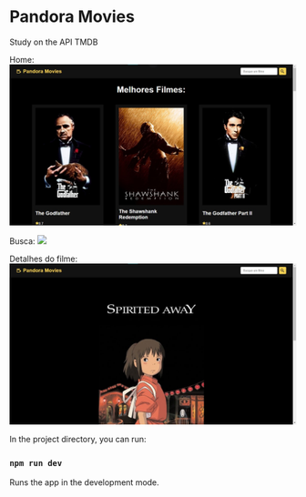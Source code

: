 # Pandora Movies
Study on the API TMDB

Home:
<img src="src/assets/img1.jpg" width="700px"/>
<br>

Busca:
<img src="src/assets/img12.jpg" width="700px"/>
<br>

Detalhes do filme:
<img src="src/assets/img3.jpg" width="700px"/>
<br>

In the project directory, you can run:

### `npm run dev`

Runs the app in the development mode.